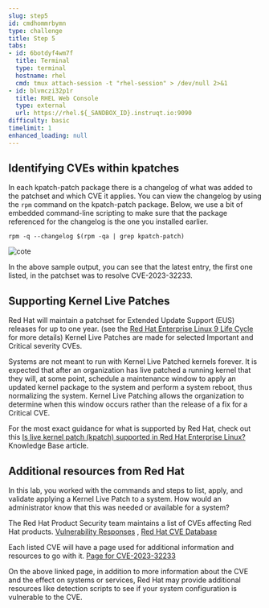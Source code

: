 ```yaml
---
slug: step5
id: cmdhommrbymn
type: challenge
title: Step 5
tabs:
- id: 6botdyf4wm7f
  title: Terminal
  type: terminal
  hostname: rhel
  cmd: tmux attach-session -t "rhel-session" > /dev/null 2>&1
- id: blvmczi32p1r
  title: RHEL Web Console
  type: external
  url: https://rhel.${_SANDBOX_ID}.instruqt.io:9090
difficulty: basic
timelimit: 1
enhanced_loading: null
---
```

## Identifying CVEs within kpatches

In each kpatch-patch package there is a changelog of what was added to the
patchset and which CVE it applies.  You can view the changelog by using the
`rpm` command on the kpatch-patch package.  Below, we use a bit of embedded
command-line scripting to make sure that the package referenced for the
changelog is the one you installed earlier.

```bash,run
rpm -q --changelog $(rpm -qa | grep kpatch-patch)
```

![cote](../assets/cve-with-arrow.png)

In the above sample output, you can see that the latest entry, the first one
listed, in the patchset was to resolve CVE-2023-32233.

## Supporting Kernel Live Patches

Red Hat will maintain a patchset for Extended Update Support (EUS) releases
for up to one year. (see the [Red Hat Enterprise Linux 9 Life Cycle](https://access.redhat.com/support/policy/updates/errata#RHEL8_and_9_Life_Cycle) for more details)
Kernel Live Patches are made for selected Important and Critical severity CVEs.

Systems are not meant to run with Kernel Live Patched kernels forever.  It is
expected that after an organization has live patched a running kernel that
they will, at some point, schedule a maintenance window to apply an updated
kernel package to the system and perform a system reboot, thus normalizing the
system.  Kernel Live Patching allows the organization to determine when this
window occurs rather than the release of a fix for a Critical CVE.

For the most exact guidance for what is supported by Red Hat, check out this
[Is live kernel patch (kpatch) supported in Red Hat Enterprise Linux?](https://access.redhat.com/solutions/2206511) Knowledge Base article.

## Additional resources from Red Hat

In this lab, you worked with the commands and steps to list, apply, and
validate applying a Kernel Live Patch to a system.  How would an administrator
know that this was needed or available for a system?

The Red Hat Product Security team maintains a list of CVEs affecting Red Hat
products.  [Vulnerability Responses](https://access.redhat.com/security/vulnerabilities)
, [Red Hat CVE Database](https://access.redhat.com/security/security-updates/#/cve)

Each listed CVE will have a page used for additional information and resources
to go with it.  [Page for CVE-2023-32233](https://access.redhat.com/security/cve/cve-2023-32233)

On the above linked page, in addition to more information about the CVE and
the effect on systems or services, Red Hat may provide additional resources
like detection scripts to see if your system configuration is vulnerable to
the CVE.
